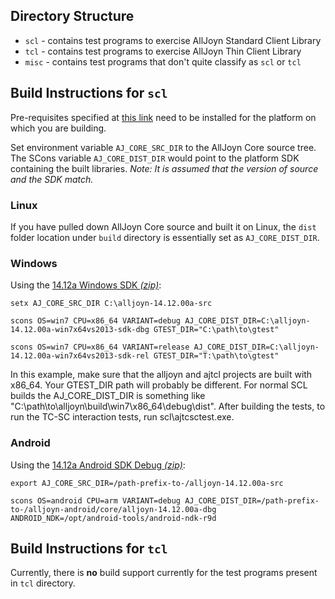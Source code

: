 ## Directory Structure

* `scl` - contains test programs to exercise AllJoyn Standard Client Library
* `tcl` - contains test programs to exercise AllJoyn Thin Client Library
* `misc` - contains test programs that don't quite classify as `scl` or `tcl`

## Build Instructions for `scl`
Pre-requisites specified at [this link](https://allseenalliance.org/developers/develop/building) need to be installed for the platform on which you are building.

Set environment variable `AJ_CORE_SRC_DIR` to the AllJoyn Core source tree. The SCons variable `AJ_CORE_DIST_DIR` would point to the platform SDK containing the built libraries. _Note: It is assumed that the version of source and the SDK match._

### Linux
If you have pulled down AllJoyn Core source and built it on Linux, the `dist` folder location under `build` directory is essentially set as `AJ_CORE_DIST_DIR`.

### Windows
Using the [14.12a Windows SDK *(zip)*](https://allseenalliance.org/releases/alljoyn/14.12/alljoyn-14.12.00a-win7x64vs2013-sdk.zip):

`setx AJ_CORE_SRC_DIR C:\alljoyn-14.12.00a-src`

`scons OS=win7 CPU=x86_64 VARIANT=debug AJ_CORE_DIST_DIR=C:\alljoyn-14.12.00a-win7x64vs2013-sdk-dbg GTEST_DIR="C:\path\to\gtest"`

`scons OS=win7 CPU=x86_64 VARIANT=release AJ_CORE_DIST_DIR=C:\alljoyn-14.12.00a-win7x64vs2013-sdk-rel GTEST_DIR="T:\path\to\gtest"`

In this example, make sure that the alljoyn and ajtcl projects are built with x86_64.  Your GTEST_DIR path will probably be different.
For normal SCL builds the AJ_CORE_DIST_DIR is something like "C:\path\to\alljoyn\build\win7\x86_64\debug\dist". 
After building the tests, to run the TC-SC interaction tests, run scl\ajtcsctest.exe. 

### Android
Using the [14.12a Android SDK Debug *(zip)*](https://allseenalliance.org/releases/alljoyn/14.12/alljoyn-14.12.00a-android-sdk-dbg.zip):

`export AJ_CORE_SRC_DIR=/path-prefix-to-/alljoyn-14.12.00a-src`

`scons OS=android CPU=arm VARIANT=debug AJ_CORE_DIST_DIR=/path-prefix-to-/alljoyn-android/core/alljoyn-14.12.00a-dbg ANDROID_NDK=/opt/android-tools/android-ndk-r9d`
## Build Instructions for `tcl`
Currently, there is **no** build support currently for the test programs present in `tcl` directory.
